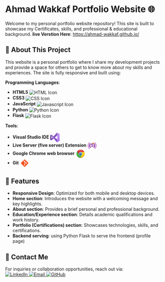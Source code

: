 # Ahmad Wakkaf Portfolio Website 🌐

Welcome to my personal portfolio website repository! This site is built to showcase my Certificates, skills, and professional & educational  background.
**live Verstion Here**: https://ahmad-wakkaf.github.io/


## 🚀 About This Project

This website is a personal portfolio where I share my development projects and provide a space for others to get to know more about my skills and experiences. The site is fully responsive and built using:

**Programming Languages**:

- **HTML5** <img src="https://raw.githubusercontent.com/marwin1991/profile-technology-icons/refs/heads/main/icons/html.png" alt="HTML Icon" width="30" align="center">
- **CSS3** <img src="https://raw.githubusercontent.com/marwin1991/profile-technology-icons/refs/heads/main/icons/css.png" alt="CSS Icon" width="30" align="center">
- **JavaScript** <img src="https://raw.githubusercontent.com/marwin1991/profile-technology-icons/refs/heads/main/icons/javascript.png" alt="Javascript Icon" width="25" align="center">
- **Python** <img src="https://raw.githubusercontent.com/marwin1991/profile-technology-icons/refs/heads/main/icons/python.png" alt="Python Icon" width="25" align="center">
- **Flask** <img src="https://raw.githubusercontent.com/marwin1991/profile-technology-icons/refs/heads/main/icons/flask.png" alt="Flask Icon" width="30" align="center">


**Tools**:
- **Visual Studio IDE** <img src="https://github.com/ahmad-wakkaf/ahmad-wakkaf.github.io/blob/main/icons/VisualStudio-Icon.png" alt="Visual Studio Icon" width="30" align="center">
- **Live Server (five server) Extension** <img src="https://github.com/ahmad-wakkaf/ahmad-wakkaf.github.io/blob/main/icons/LiveServer-Icon.png" alt="Five Server Icon" width="30" align="center">
- **Google Chrome web browser** <img src="https://github.com/ahmad-wakkaf/ahmad-wakkaf.github.io/blob/main/icons/GoogleChrome-Icon.png" alt="Google Chrome Icon" width="30" align="center">
- **Git** <img src="https://github.com/ahmad-wakkaf/ahmad-wakkaf.github.io/blob/main/icons/Git-Icon.png" alt="Git Icon" width="30" align="center">
 



## 📂 Features

- **Responsive Design**: Optimized for both mobile and desktop devices.
- **Home section**: Introduces the website with a welcoming message and key highlights.
- **About section**: Provides a brief personal and professional background.
- **Education/Experience section**: Details academic qualifications and work history.
- **Portfolio (Certifications) section**: Showcases technologies, skills, and certifications.
- **Backend serving**: using Python Flask to serve the frontend (profile page)



## 📧 Contact Me

For inquiries or collaboration opportunities, reach out via:
<br/>
<a href="https://www.linkedin.com/in/ahmad-wakkaf">
    <img src="https://img.icons8.com/ios-filled/50/0A66C2/linkedin.png" alt="LinkedIn" width="30" height="30">
  </a>
  <a href="mailto:ahmad.wakkaf1@gmail.com">
    <img src="https://img.icons8.com/ios-filled/50/D14836/gmail.png" alt="Email" width="30" height="30">
  </a>
  <a href="https://github.com/ahmad-wakkaf">
    <img src="https://img.icons8.com/ios-filled/50/181717/github.png" alt="GitHub" width="30" height="30">
  </a>
